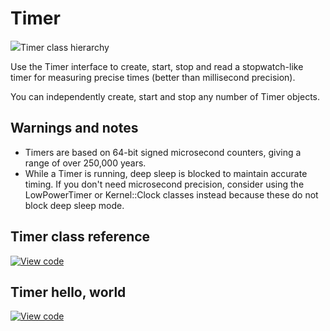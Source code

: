 # Timer

<span class="images">![](../../../images/classmbed_1_1_timer.png)<span>Timer class hierarchy</span></span>

Use the Timer interface to create, start, stop and read a stopwatch-like timer for measuring precise times (better than millisecond precision).

You can independently create, start and stop any number of Timer objects.

## Warnings and notes

- Timers are based on 64-bit signed microsecond counters, giving a range of over 250,000 years.
- While a Timer is running, deep sleep is blocked to maintain accurate timing. If you don't need microsecond precision, consider using the LowPowerTimer or Kernel::Clock classes instead because these do not block deep sleep mode.

## Timer class reference

[![View code](https://www.mbed.com/embed/?type=library)](https://os.mbed.com/docs/mbed-os/v6.14/mbed-os-api-doxy/_timer_8h_source.html)

## Timer hello, world

[![View code](https://www.mbed.com/embed/?url=https://github.com/ARMmbed/mbed-os-snippet-Timer_HelloWorld/tree/v6.14)](https://github.com/ARMmbed/mbed-os-snippet-Timer_HelloWorld/blob/v6.14/main.cpp)
